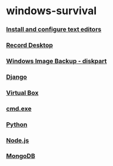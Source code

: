 # windows-survival

### [Install and configure text editors](TextEditors.md)

### [Record Desktop](RecordDesktop.md)

### [Windows Image Backup - diskpart](diskpart.md)

### [Django](Django.md)

### [Virtual Box](VirtualBox.md)

### [cmd.exe](cmd.md)

### [Python](Python.md)

### [Node.js](Node.js.md)

### [MongoDB](MongoDB.md)
